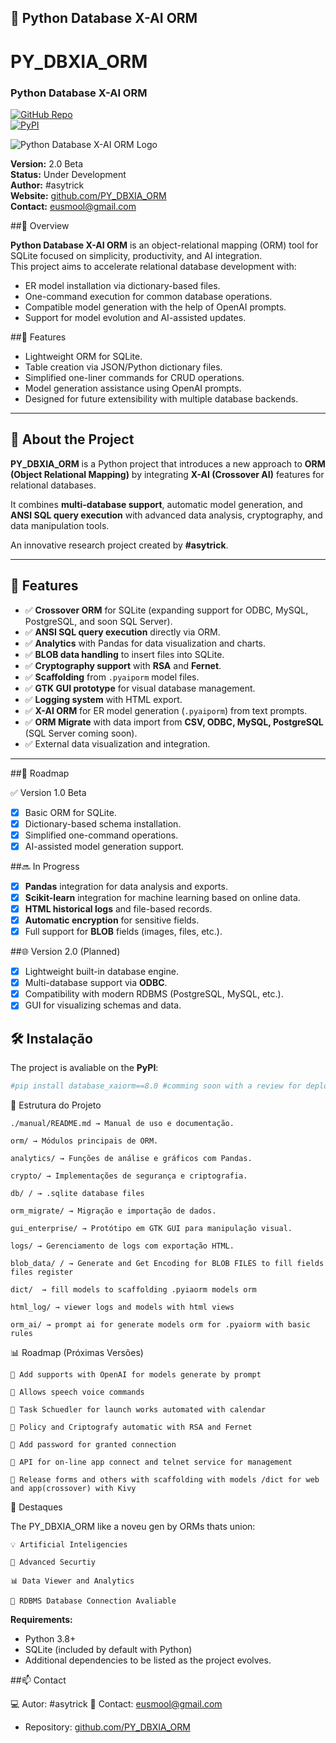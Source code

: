 ## 🧠 Python Database X-AI ORM
# PY_DBXIA_ORM  
### Python Database X-AI ORM  

[![GitHub Repo](https://img.shields.io/badge/GitHub-PY__DBXIA__ORM-blue?logo=github)](https://github.com/ssmool/PY_DBXIA_ORM)  
[![PyPI](https://img.shields.io/pypi/v/database_xaiorm?color=green&label=PyPI)](https://pypi.org/project/database-xaiorm/)  

![Python Database X-AI ORM Logo](./assets/pyormxaidB.jpg)

**Version:** 2.0 Beta  
**Status:** Under Development  
**Author:** #asytrick  
**Website:** [github.com/PY_DBXIA_ORM](https://github.com/ssmool/PY_DBXIA_ORM)  
**Contact:** eusmool@gmail.com  

##📌 Overview

**Python Database X-AI ORM** is an object-relational mapping (ORM) tool for SQLite focused on simplicity, productivity, and AI integration.  
This project aims to accelerate relational database development with:

- ER model installation via dictionary-based files.
- One-command execution for common database operations.
- Compatible model generation with the help of OpenAI prompts.
- Support for model evolution and AI-assisted updates.

##🚀 Features

- Lightweight ORM for SQLite.
- Table creation via JSON/Python dictionary files.
- Simplified one-liner commands for CRUD operations.
- Model generation assistance using OpenAI prompts.
- Designed for future extensibility with multiple database backends.

---

## 📌 About the Project  

**PY_DBXIA_ORM** is a Python project that introduces a new approach to **ORM (Object Relational Mapping)** by integrating **X-AI (Crossover AI)** features for relational databases.  

It combines **multi-database support**, automatic model generation, and **ANSI SQL query execution** with advanced data analysis, cryptography, and data manipulation tools.  

An innovative research project created by **#asytrick**.  

---

## 🚀 Features  

- ✅ **Crossover ORM** for SQLite (expanding support for ODBC, MySQL, PostgreSQL, and soon SQL Server).  
- ✅ **ANSI SQL query execution** directly via ORM.  
- ✅ **Analytics** with Pandas for data visualization and charts.  
- ✅ **BLOB data handling** to insert files into SQLite.  
- ✅ **Cryptography support** with **RSA** and **Fernet**.  
- ✅ **Scaffolding** from `.pyaiporm` model files.  
- ✅ **GTK GUI prototype** for visual database management.  
- ✅ **Logging system** with HTML export.  
- ✅ **X-AI ORM** for ER model generation (`.pyaiporm`) from text prompts.  
- ✅ **ORM Migrate** with data import from **CSV, ODBC, MySQL, PostgreSQL** (SQL Server coming soon).  
- ✅ External data visualization and integration.  

---

##🔮 Roadmap

✅ Version 1.0 Beta
- [x] Basic ORM for SQLite.
- [x] Dictionary-based schema installation.
- [x] Simplified one-command operations.
- [x] AI-assisted model generation support.

##🔜 In Progress
- [x] **Pandas** integration for data analysis and exports.
- [x] **Scikit-learn** integration for machine learning based on online data.
- [x] **HTML historical logs** and file-based records.
- [x] **Automatic encryption** for sensitive fields.
- [x] Full support for **BLOB** fields (images, files, etc.).

##🌐 Version 2.0 (Planned)
- [x] Lightweight built-in database engine.
- [x] Multi-database support via **ODBC**.
- [x] Compatibility with modern RDBMS (PostgreSQL, MySQL, etc.).
- [x] GUI for visualizing schemas and data.

## 🛠 Instalação  

The project is avaliable on the **PyPI**:  

```bash
#pip install database_xaiorm==8.0 #comming soon with a review for deploy
```

📂 Estrutura do Projeto

    ./manual/README.md → Manual de uso e documentação.

    orm/ → Módulos principais de ORM.

    analytics/ → Funções de análise e gráficos com Pandas.

    crypto/ → Implementações de segurança e criptografia.

    db/ / → .sqlite database files

    orm_migrate/ → Migração e importação de dados.

    gui_enterprise/ → Protótipo em GTK GUI para manipulação visual.

    logs/ → Gerenciamento de logs com exportação HTML.

    blob_data/ / → Generate and Get Encoding for BLOB FILES to fill fields files register

    dict/  → fill models to scaffolding .pyiaorm models orm

    html_log/ → viewer logs and models with html views

    orm_ai/ → prompt ai for generate models orm for .pyaiorm with basic rules


📊  Roadmap (Próximas Versões)

    🔹 Add supports with OpenAI for models generate by prompt

    🔹 Allows speech voice commands

    🔹 Task Schuedler for launch works automated with calendar

    🔹 Policy and Criptografy automatic with RSA and Fernet

    🔹 Add password for granted connection

    🔹 API for on-line app connect and telnet service for management

    🔹 Release forms and others with scaffolding with models /dict for web and app(crossover) with Kivy

🌟 Destaques

The PY_DBXIA_ORM like a noveu gen by ORMs thats union:

    💡 Artificial Inteligencies

    🔐 Advanced Securtiy

    📊 Data Viewer and Analytics 

    🔌 RDBMS Database Connection Avaliable



**Requirements:**
- Python 3.8+
- SQLite (included by default with Python)
- Additional dependencies to be listed as the project evolves.

##📫 Contact

💻 Autor: #asytrick
📧 Contact: eusmool@gmail.com
- Repository: [github.com/PY_DBXIA_ORM](https://github.com/ssmool/PY_DBXIA_ORM)  
